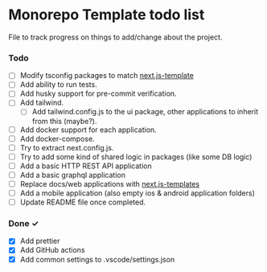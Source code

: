# Monorepo Template todo list

File to track progress on things to add/change about the project.


### Todo

- [ ] Modify tsconfig packages to match [next.js-template](https://github.com/reeceRose/next.js-template)
- [ ] Add ability to run tests.
- [ ] Add husky support for pre-commit verification.
- [ ] Add tailwind.
  - [ ] Add tailwind.config.js to the ui package, other applications to inherit from this (maybe?).
- [ ] Add docker support for each application.
- [ ] Add docker-compose.
- [ ] Try to extract next.config.js.
- [ ] Try to add some kind of shared logic in packages (like some DB logic)
- [ ] Add a basic HTTP REST API application
- [ ] Add a basic graphql application
- [ ] Replace docs/web applications with [next.js-templates]([https://](https://github.com/reeceRose/next.js-template))
- [ ] Add a mobile application (also empty ios & android application folders)
- [ ] Update README file once completed.

### Done ✓

- [x] Add prettier  
- [X] Add GitHub actions
- [X] Add common settings to .vscode/settings.json
